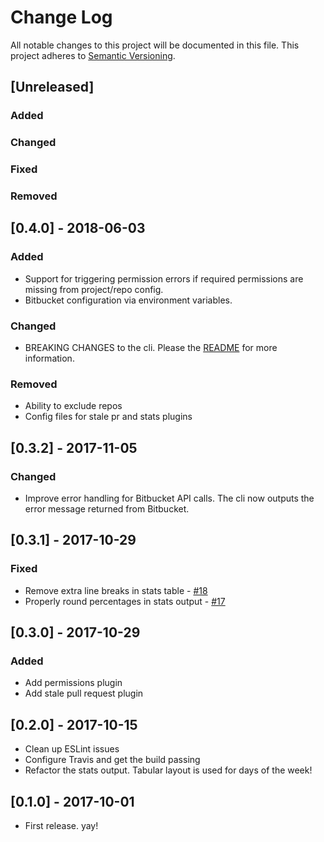 # Change Log
All notable changes to this project will be documented in this file.
This project adheres to [Semantic Versioning](http://semver.org/).

## [Unreleased]
### Added

### Changed

### Fixed

### Removed

## [0.4.0] - 2018-06-03
### Added
- Support for triggering permission errors if required permissions are missing from project/repo config.
- Bitbucket configuration via environment variables.

### Changed
- BREAKING CHANGES to the cli. Please the [README](README.md) for more information.

### Removed
- Ability to exclude repos
- Config files for stale pr and stats plugins

## [0.3.2] - 2017-11-05
### Changed
- Improve error handling for Bitbucket API calls. The cli now outputs the error message returned from Bitbucket.

## [0.3.1] - 2017-10-29
### Fixed
- Remove extra line breaks in stats table - [#18](https://github.com/tclindner/bitbucket-server-cli/issues/18)
- Properly round percentages in stats output - [#17](https://github.com/tclindner/bitbucket-server-cli/issues/17)

## [0.3.0] - 2017-10-29
### Added
- Add permissions plugin
- Add stale pull request plugin

## [0.2.0] - 2017-10-15
- Clean up ESLint issues
- Configure Travis and get the build passing
- Refactor the stats output. Tabular layout is used for days of the week!

## [0.1.0] - 2017-10-01
- First release. yay!
